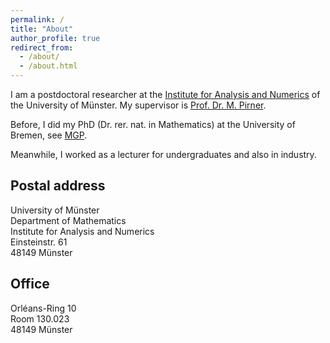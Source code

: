 ```yaml
---
permalink: /
title: "About"
author_profile: true
redirect_from: 
  - /about/
  - /about.html
---
```

I am a postdoctoral researcher at the [Institute for Analysis and Numerics](https://www.uni-muenster.de/AMM/en/index.shtml) of the University of Münster. My supervisor is [Prof. Dr. M. Pirner](https://www.uni-muenster.de/AMM/en/Pirner/index.shtml).

Before, I did my PhD (Dr. rer. nat. in Mathematics) at the University of Bremen, see [MGP](https://www.mathgenealogy.org/id.php?id=277103).

Meanwhile, I worked as a lecturer for undergraduates and also in industry.
<!-- <h2 id="postal">Postal address</h2> -->
## Postal address

University of Münster<br>
Department of Mathematics<br>
Institute for Analysis and Numerics<br>
Einsteinstr. 61<br>
48149 Münster

<!-- <h2 id="office">Office</h2> -->
## Office
Orléans-Ring 10<br>
Room 130.023<br>
48149 Münster






 


